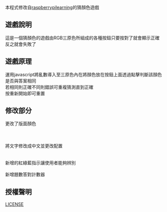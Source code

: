 本程式修改自[raspberrypilearning](https://github.com/RaspberryPiLearning/cd-beginner-javascript-sushi)的猜顏色遊戲
## 遊戲說明
這是一個猜顏色的遊戲由RGB三原色所組成的各種按鈕只要按對了就會顯示正確反之就會失敗了
## 遊戲原理
運用javascript將亂數導入至三原色內在將顏色放在按鈕上面透過點擊判斷該顏色是否與答案相同<br/>
若相同則正確不同則錯誤可重複猜測直到正確<br/>
按重新開始即可重置
## 修改部分
更改了版面顏色<br/><br/><br/><br/>
將文字修改成中文並更改配置<br/><br/><br/>
新增的紅綠藍指示讓使用者能夠辨別<br/><br/>
新增題數答對計數器<br/>
## 授權聲明
[LICENSE](LICENSE.md)
